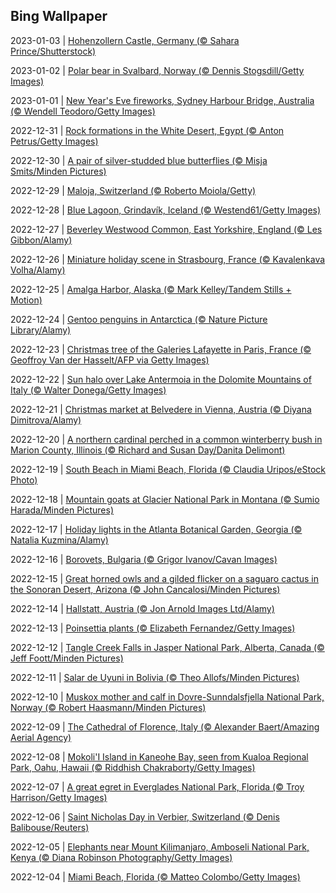 ## Bing Wallpaper
2023-01-03 | [Hohenzollern Castle, Germany (© Sahara Prince/Shutterstock)](./wallpaper/2023-01-03.jpg) 

2023-01-02 | [Polar bear in Svalbard, Norway (© Dennis Stogsdill/Getty Images)](./wallpaper/2023-01-02.jpg) 

2023-01-01 | [New Year's Eve fireworks, Sydney Harbour Bridge, Australia (© Wendell Teodoro/Getty Images)](./wallpaper/2023-01-01.jpg) 

2022-12-31 | [Rock formations in the White Desert, Egypt (© Anton Petrus/Getty Images)](./wallpaper/2022-12-31.jpg) 

2022-12-30 | [A pair of silver-studded blue butterflies (© Misja Smits/Minden Pictures)](./wallpaper/2022-12-30.jpg) 

2022-12-29 | [Maloja, Switzerland (© Roberto Moiola/Getty)](./wallpaper/2022-12-29.jpg) 

2022-12-28 | [Blue Lagoon, Grindavík, Iceland (© Westend61/Getty Images)](./wallpaper/2022-12-28.jpg) 

2022-12-27 | [Beverley Westwood Common, East Yorkshire, England (© Les Gibbon/Alamy)](./wallpaper/2022-12-27.jpg) 

2022-12-26 | [Miniature holiday scene in Strasbourg, France (© Kavalenkava Volha/Alamy)](./wallpaper/2022-12-26.jpg) 

2022-12-25 | [Amalga Harbor, Alaska (© Mark Kelley/Tandem Stills + Motion)](./wallpaper/2022-12-25.jpg) 

2022-12-24 | [Gentoo penguins in Antarctica (© Nature Picture Library/Alamy)](./wallpaper/2022-12-24.jpg) 

2022-12-23 | [Christmas tree of the Galeries Lafayette in Paris, France (© Geoffroy Van der Hasselt/AFP via Getty Images)](./wallpaper/2022-12-23.jpg) 

2022-12-22 | [Sun halo over Lake Antermoia in the Dolomite Mountains of Italy (© Walter Donega/Getty Images)](./wallpaper/2022-12-22.jpg) 

2022-12-21 | [Christmas market at Belvedere in Vienna, Austria (© Diyana Dimitrova/Alamy)](./wallpaper/2022-12-21.jpg) 

2022-12-20 | [A northern cardinal perched in a common winterberry bush in Marion County, Illinois (© Richard and Susan Day/Danita Delimont)](./wallpaper/2022-12-20.jpg) 

2022-12-19 | [South Beach in Miami Beach, Florida (© Claudia Uripos/eStock Photo)](./wallpaper/2022-12-19.jpg) 

2022-12-18 | [Mountain goats at Glacier National Park in Montana (© Sumio Harada/Minden Pictures)](./wallpaper/2022-12-18.jpg) 

2022-12-17 | [Holiday lights in the Atlanta Botanical Garden, Georgia (© Natalia Kuzmina/Alamy)](./wallpaper/2022-12-17.jpg) 

2022-12-16 | [Borovets, Bulgaria (© Grigor Ivanov/Cavan Images)](./wallpaper/2022-12-16.jpg) 

2022-12-15 | [Great horned owls and a gilded flicker on a saguaro cactus in the Sonoran Desert, Arizona (© John Cancalosi/Minden Pictures)](./wallpaper/2022-12-15.jpg) 

2022-12-14 | [Hallstatt, Austria (© Jon Arnold Images Ltd/Alamy)](./wallpaper/2022-12-14.jpg) 

2022-12-13 | [Poinsettia plants (© Elizabeth Fernandez/Getty Images)](./wallpaper/2022-12-13.jpg) 

2022-12-12 | [Tangle Creek Falls in Jasper National Park, Alberta, Canada (© Jeff Foott/Minden Pictures)](./wallpaper/2022-12-12.jpg) 

2022-12-11 | [Salar de Uyuni in Bolivia (© Theo Allofs/Minden Pictures)](./wallpaper/2022-12-11.jpg) 

2022-12-10 | [Muskox mother and calf in Dovre-Sunndalsfjella National Park, Norway (© Robert Haasmann/Minden Pictures)](./wallpaper/2022-12-10.jpg) 

2022-12-09 | [The Cathedral of Florence, Italy (© Alexander Baert/Amazing Aerial Agency)](./wallpaper/2022-12-09.jpg) 

2022-12-08 | [Mokoli'I Island in Kaneohe Bay, seen from Kualoa Regional Park, Oahu, Hawaii (© Riddhish Chakraborty/Getty Images)](./wallpaper/2022-12-08.jpg) 

2022-12-07 | [A great egret in Everglades National Park, Florida (© Troy Harrison/Getty Images)](./wallpaper/2022-12-07.jpg) 

2022-12-06 | [Saint Nicholas Day in Verbier, Switzerland (© Denis Balibouse/Reuters)](./wallpaper/2022-12-06.jpg) 

2022-12-05 | [Elephants near Mount Kilimanjaro, Amboseli National Park, Kenya (© Diana Robinson Photography/Getty Images)](./wallpaper/2022-12-05.jpg) 

2022-12-04 | [Miami Beach, Florida (© Matteo Colombo/Getty Images)](./wallpaper/2022-12-04.jpg) 

